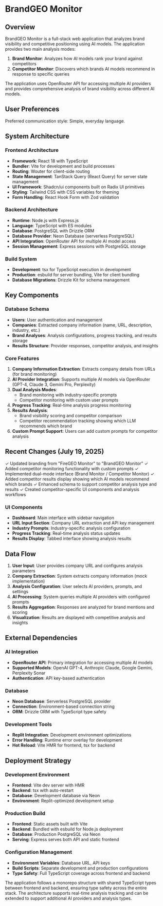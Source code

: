 # BrandGEO Monitor

## Overview

BrandGEO Monitor is a full-stack web application that analyzes brand visibility and competitive positioning using AI models. The application provides two main analysis modes:

1. **Brand Monitor**: Analyzes how AI models rank your brand against competitors
2. **Competitor Monitor**: Discovers which brands AI models recommend in response to specific queries

The application uses OpenRouter API for accessing multiple AI providers and provides comprehensive analysis of brand visibility across different AI models.

## User Preferences

Preferred communication style: Simple, everyday language.

## System Architecture

### Frontend Architecture
- **Framework**: React 18 with TypeScript
- **Bundler**: Vite for development and build processes
- **Routing**: Wouter for client-side routing
- **State Management**: TanStack Query (React Query) for server state management
- **UI Framework**: Shadcn/ui components built on Radix UI primitives
- **Styling**: Tailwind CSS with CSS variables for theming
- **Form Handling**: React Hook Form with Zod validation

### Backend Architecture
- **Runtime**: Node.js with Express.js
- **Language**: TypeScript with ES modules
- **Database**: PostgreSQL with Drizzle ORM
- **Database Provider**: Neon Database (serverless PostgreSQL)
- **API Integration**: OpenRouter API for multiple AI model access
- **Session Management**: Express sessions with PostgreSQL storage

### Build System
- **Development**: tsx for TypeScript execution in development
- **Production**: esbuild for server bundling, Vite for client bundling
- **Database Migrations**: Drizzle Kit for schema management

## Key Components

### Database Schema
- **Users**: User authentication and management
- **Companies**: Extracted company information (name, URL, description, industry, etc.)
- **Brand Analyses**: Analysis configurations, progress tracking, and results storage
- **Results Structure**: Provider responses, competitor analysis, and insights

### Core Features
1. **Company Information Extraction**: Extracts company details from URLs (for brand monitoring)
2. **AI Provider Integration**: Supports multiple AI models via OpenRouter (GPT-4, Claude 3, Gemini Pro, Perplexity)
3. **Dual Analysis Modes**: 
   - Brand monitoring with industry-specific prompts
   - Competitor monitoring with custom user prompts
4. **Progress Tracking**: Real-time analysis progress monitoring
5. **Results Analysis**: 
   - Brand visibility scoring and competitor comparison
   - Competitor recommendation tracking showing which LLM recommends which brand
6. **Custom Prompt Support**: Users can add custom prompts for competitor analysis

## Recent Changes (July 19, 2025)
✓ Updated branding from "FireGEO Monitor" to "BrandGEO Monitor"
✓ Added competitor monitoring functionality with custom prompts
✓ Implemented dual-mode interface (Brand Monitor / Competitor Monitor)
✓ Added competitor results display showing which AI models recommend which brands
✓ Enhanced schema to support competitor analysis type and results
✓ Created competitor-specific UI components and analysis workflows

### UI Components
- **Dashboard**: Main interface with sidebar navigation
- **URL Input Section**: Company URL extraction and API key management
- **Industry Prompts**: Industry-specific analysis configuration
- **Progress Tracking**: Real-time analysis status updates
- **Results Display**: Tabbed interface showing analysis results

## Data Flow

1. **User Input**: User provides company URL and configures analysis parameters
2. **Company Extraction**: System extracts company information (mock implementation)
3. **Analysis Configuration**: User selects AI providers, prompts, and settings
4. **AI Processing**: System queries multiple AI providers with configured prompts
5. **Results Aggregation**: Responses are analyzed for brand mentions and scoring
6. **Visualization**: Results are displayed with competitive analysis and insights

## External Dependencies

### AI Integration
- **OpenRouter API**: Primary integration for accessing multiple AI models
- **Supported Models**: OpenAI GPT-4, Anthropic Claude, Google Gemini, Perplexity Sonar
- **Authentication**: API key-based authentication

### Database
- **Neon Database**: Serverless PostgreSQL provider
- **Connection**: Environment-based connection string
- **ORM**: Drizzle ORM with TypeScript type safety

### Development Tools
- **Replit Integration**: Development environment optimizations
- **Error Handling**: Runtime error overlay for development
- **Hot Reload**: Vite HMR for frontend, tsx for backend

## Deployment Strategy

### Development Environment
- **Frontend**: Vite dev server with HMR
- **Backend**: tsx with auto-restart
- **Database**: Development database via Neon
- **Environment**: Replit-optimized development setup

### Production Build
- **Frontend**: Static assets built with Vite
- **Backend**: Bundled with esbuild for Node.js deployment
- **Database**: Production PostgreSQL via Neon
- **Serving**: Express serves both API and static frontend

### Configuration Management
- **Environment Variables**: Database URL, API keys
- **Build Scripts**: Separate development and production configurations
- **Type Safety**: Full TypeScript coverage across frontend and backend

The application follows a monorepo structure with shared TypeScript types between frontend and backend, ensuring type safety across the entire stack. The architecture supports real-time analysis tracking and can be extended to support additional AI providers and analysis types.